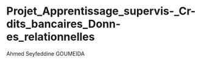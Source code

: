 # Projet_Apprentissage_supervis-_Cr-dits_bancaires_Donn-es_relationnelles
Ahmed Seyfeddine GOUMEIDA
